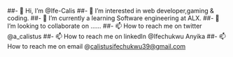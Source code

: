 ##- 👋 Hi, I’m @Ife-Calis
##- 👀 I’m interested in web developer,gaming & coding.
##- 🌱 I’m currently a learning Software engineering at ALX.
##- 💞️ I’m looking to collaborate on ......
##- 📫 How to reach me on twitter @a_calistus
##- 📫 How to reach me on linkedIn @Ifechukwu Anyika
##- 📫 How to reach me on email @calistusifechukwu39@gmail.com
<!---
Ife-Calis/Ife-Calis is a ✨ special ✨ repository because its `README.md` (this file) appears on your GitHub profile.
You can click the Preview link to take a look at your changes.
--->
